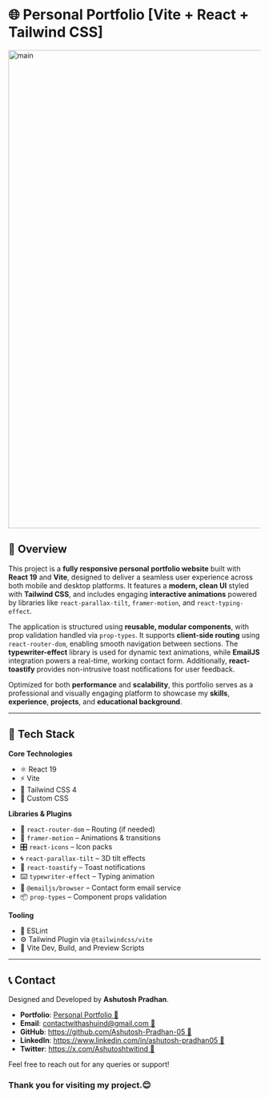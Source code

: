 # 🌐 Personal Portfolio [Vite + React + Tailwind CSS]
<img width="1877" height="956" alt="main" src="https://github.com/user-attachments/assets/60f9c263-b916-4358-be38-ac32184d3ee3" />

## 📖 Overview

This project is a **fully responsive personal portfolio website** built with **React 19** and **Vite**, designed to deliver a seamless user experience across both mobile and desktop platforms. It features a **modern, clean UI** styled with **Tailwind CSS**, and includes engaging **interactive animations** powered by libraries like `react-parallax-tilt`, `framer-motion`, and `react-typing-effect`.

The application is structured using **reusable, modular components**, with prop validation handled via `prop-types`. It supports **client-side routing** using `react-router-dom`, enabling smooth navigation between sections. The **typewriter-effect** library is used for dynamic text animations, while **EmailJS** integration powers a real-time, working contact form. Additionally, **react-toastify** provides non-intrusive toast notifications for user feedback.

Optimized for both **performance** and **scalability**, this portfolio serves as a professional and visually engaging platform to showcase my **skills**, **experience**, **projects**, and **educational background**.

---

## 🚀 Tech Stack

**Core Technologies**  
- ⚛️ React 19  
- ⚡ Vite  
- 🎨 Tailwind CSS 4  
- 🧩 Custom CSS

**Libraries & Plugins**  
- 🔀 `react-router-dom` – Routing (if needed)  
- 🎥 `framer-motion` – Animations & transitions  
- 🎛️ `react-icons` – Icon packs  
- 🌀 `react-parallax-tilt` – 3D tilt effects  
- 🔔 `react-toastify` – Toast notifications  
- ⌨️ `typewriter-effect` – Typing animation  
- 📧 `@emailjs/browser` – Contact form email service  
- 📦 `prop-types` – Component props validation

**Tooling**  
- 🧹 ESLint  
- ⚙️ Tailwind Plugin via `@tailwindcss/vite`  
- 🧪 Vite Dev, Build, and Preview Scripts

---
## 📞 Contact

Designed and Developed by **Ashutosh Pradhan**.
- **Portfolio**: [Personal Portfolio 🔗](https://ashutoshdevportfolio.netlify.app)
- **Email**: [contactwithashuind@gmail.com 🔗](mailto:contactwithashuind@gmail.com)
- **GitHub**: [https://github.com/Ashutosh-Pradhan-05 🔗](https://github.com/Ashutosh-Pradhan-05)
- **LinkedIn**: [https://www.linkedin.com/in/ashutosh-pradhan05 🔗](https://www.linkedin.com/in/ashutosh-pradhan05)
- **Twitter**: [https://x.com/Ashutoshtwitind 🔗](https://x.com/Ashutoshtwitind)

Feel free to reach out for any queries or support!
### Thank you for visiting my project.😊
